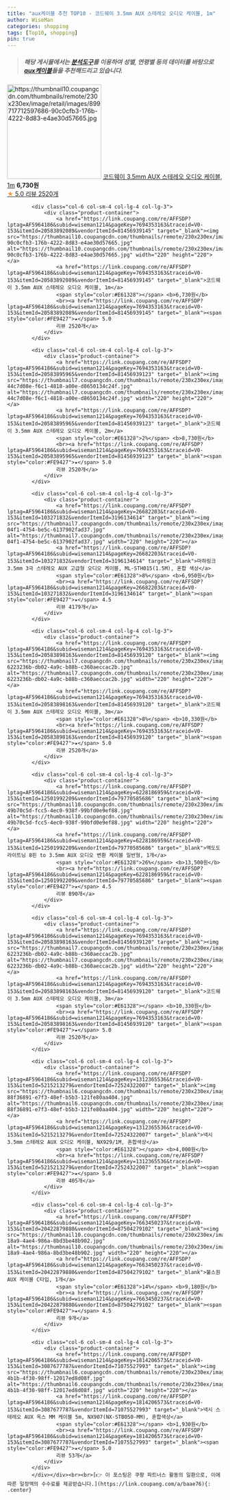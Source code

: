 ```yaml
---
title: "aux케이블 추천 TOP10 - 코드웨이 3.5mm AUX 스테레오 오디오 케이블, 1m"
author: WiseMan
categories: shopping
tags: [Top10, shopping]
pin: true
---
```


> ##### 해당 게시물에서는 [**분석도구**](https://itemscout.io/)를 이용하여 **성별**, **연령별** 등의 데이터를 바탕으로 [**aux케이블**](https://link.coupang.com/a/baae76)들을 추천해드리고 있습니다.
<div class="container"><div class="row">
            <div class="col-6 col-sm-4 col-lg-4 col-lg-3">
                <div class="product-container">
                    <a href="https://link.coupang.com/re/AFFSDP?lptag=AF5964186&subid=wiseman1214&pageKey=7694353163&traceid=V0-153&itemId=20583892089&vendorItemId=81456939145" target="_blank"><img src="https://thumbnail10.coupangcdn.com/thumbnails/remote/230x230ex/image/retail/images/899717712597686-90c0cfb3-176b-4222-8d83-e4ae30d57665.jpg" alt="https://thumbnail10.coupangcdn.com/thumbnails/remote/230x230ex/image/retail/images/899717712597686-90c0cfb3-176b-4222-8d83-e4ae30d57665.jpg" width="220" height="220"></a>
                    <a href="https://link.coupang.com/re/AFFSDP?lptag=AF5964186&subid=wiseman1214&pageKey=7694353163&traceid=V0-153&itemId=20583892089&vendorItemId=81456939145" target="_blank">코드웨이 3.5mm AUX 스테레오 오디오 케이블, 1m</a>
                    <span style="color:#E61328"></span> <b>6,730원</b>
                    <br><a href="https://link.coupang.com/re/AFFSDP?lptag=AF5964186&subid=wiseman1214&pageKey=7694353163&traceid=V0-153&itemId=20583892089&vendorItemId=81456939145" target="_blank"><span style="color:#FE9427">★</span> 5.0
                    리뷰 2520개</a>
                </div>
            </div>
            
            <div class="col-6 col-sm-4 col-lg-4 col-lg-3">
                <div class="product-container">
                    <a href="https://link.coupang.com/re/AFFSDP?lptag=AF5964186&subid=wiseman1214&pageKey=7694353163&traceid=V0-153&itemId=20583892089&vendorItemId=81456939145" target="_blank"><img src="https://thumbnail10.coupangcdn.com/thumbnails/remote/230x230ex/image/retail/images/899717712597686-90c0cfb3-176b-4222-8d83-e4ae30d57665.jpg" alt="https://thumbnail10.coupangcdn.com/thumbnails/remote/230x230ex/image/retail/images/899717712597686-90c0cfb3-176b-4222-8d83-e4ae30d57665.jpg" width="220" height="220"></a>
                    <a href="https://link.coupang.com/re/AFFSDP?lptag=AF5964186&subid=wiseman1214&pageKey=7694353163&traceid=V0-153&itemId=20583892089&vendorItemId=81456939145" target="_blank">코드웨이 3.5mm AUX 스테레오 오디오 케이블, 1m</a>
                    <span style="color:#E61328"></span> <b>6,730원</b>
                    <br><a href="https://link.coupang.com/re/AFFSDP?lptag=AF5964186&subid=wiseman1214&pageKey=7694353163&traceid=V0-153&itemId=20583892089&vendorItemId=81456939145" target="_blank"><span style="color:#FE9427">★</span> 5.0
                    리뷰 2520개</a>
                </div>
            </div>
            
            <div class="col-6 col-sm-4 col-lg-4 col-lg-3">
                <div class="product-container">
                    <a href="https://link.coupang.com/re/AFFSDP?lptag=AF5964186&subid=wiseman1214&pageKey=7694353163&traceid=V0-153&itemId=20583895965&vendorItemId=81456939123" target="_blank"><img src="https://thumbnail7.coupangcdn.com/thumbnails/remote/230x230ex/image/retail/images/898452972627765-44c7d08e-f6c1-4818-a00e-d8650134c24f.jpg" alt="https://thumbnail7.coupangcdn.com/thumbnails/remote/230x230ex/image/retail/images/898452972627765-44c7d08e-f6c1-4818-a00e-d8650134c24f.jpg" width="220" height="220"></a>
                    <a href="https://link.coupang.com/re/AFFSDP?lptag=AF5964186&subid=wiseman1214&pageKey=7694353163&traceid=V0-153&itemId=20583895965&vendorItemId=81456939123" target="_blank">코드웨이 3.5mm AUX 스테레오 오디오 케이블, 2m</a>
                    <span style="color:#E61328">2%</span> <b>8,730원</b>
                    <br><a href="https://link.coupang.com/re/AFFSDP?lptag=AF5964186&subid=wiseman1214&pageKey=7694353163&traceid=V0-153&itemId=20583895965&vendorItemId=81456939123" target="_blank"><span style="color:#FE9427">★</span> 5.0
                    리뷰 2520개</a>
                </div>
            </div>
            
            <div class="col-6 col-sm-4 col-lg-4 col-lg-3">
                <div class="product-container">
                    <a href="https://link.coupang.com/re/AFFSDP?lptag=AF5964186&subid=wiseman1214&pageKey=26682203&traceid=V0-153&itemId=103271832&vendorItemId=3196134614" target="_blank"><img src="https://thumbnail7.coupangcdn.com/thumbnails/remote/230x230ex/image/product/image/vendoritem/2017/07/19/3196134611/37250ab1-04f1-4754-be5c-6137902fad37.jpg" alt="https://thumbnail7.coupangcdn.com/thumbnails/remote/230x230ex/image/product/image/vendoritem/2017/07/19/3196134611/37250ab1-04f1-4754-be5c-6137902fad37.jpg" width="220" height="220"></a>
                    <a href="https://link.coupang.com/re/AFFSDP?lptag=AF5964186&subid=wiseman1214&pageKey=26682203&traceid=V0-153&itemId=103271832&vendorItemId=3196134614" target="_blank">마하링크 3.5mm 3극 스테레오 AUX 고급형 오디오 케이블, ML-STH015(1.5M), 혼합 색상</a>
                    <span style="color:#E61328">8%</span> <b>6,950원</b>
                    <br><a href="https://link.coupang.com/re/AFFSDP?lptag=AF5964186&subid=wiseman1214&pageKey=26682203&traceid=V0-153&itemId=103271832&vendorItemId=3196134614" target="_blank"><span style="color:#FE9427">★</span> 4.5
                    리뷰 4179개</a>
                </div>
            </div>
            
            <div class="col-6 col-sm-4 col-lg-4 col-lg-3">
                <div class="product-container">
                    <a href="https://link.coupang.com/re/AFFSDP?lptag=AF5964186&subid=wiseman1214&pageKey=7694353163&traceid=V0-153&itemId=20583898163&vendorItemId=81456939120" target="_blank"><img src="https://thumbnail7.coupangcdn.com/thumbnails/remote/230x230ex/image/retail/images/876953963292754-6223236b-db02-4a9c-b88b-c360aeccac2b.jpg" alt="https://thumbnail7.coupangcdn.com/thumbnails/remote/230x230ex/image/retail/images/876953963292754-6223236b-db02-4a9c-b88b-c360aeccac2b.jpg" width="220" height="220"></a>
                    <a href="https://link.coupang.com/re/AFFSDP?lptag=AF5964186&subid=wiseman1214&pageKey=7694353163&traceid=V0-153&itemId=20583898163&vendorItemId=81456939120" target="_blank">코드웨이 3.5mm AUX 스테레오 오디오 케이블, 3m</a>
                    <span style="color:#E61328">8%</span> <b>10,330원</b>
                    <br><a href="https://link.coupang.com/re/AFFSDP?lptag=AF5964186&subid=wiseman1214&pageKey=7694353163&traceid=V0-153&itemId=20583898163&vendorItemId=81456939120" target="_blank"><span style="color:#FE9427">★</span> 5.0
                    리뷰 2520개</a>
                </div>
            </div>
            
            <div class="col-6 col-sm-4 col-lg-4 col-lg-3">
                <div class="product-container">
                    <a href="https://link.coupang.com/re/AFFSDP?lptag=AF5964186&subid=wiseman1214&pageKey=6228186959&traceid=V0-153&itemId=12501992209&vendorItemId=79770585686" target="_blank"><img src="https://thumbnail10.coupangcdn.com/thumbnails/remote/230x230ex/image/retail/images/1798757344634364-49b70c5d-fcc5-4ec0-938f-99bfd0e9ef88.jpg" alt="https://thumbnail10.coupangcdn.com/thumbnails/remote/230x230ex/image/retail/images/1798757344634364-49b70c5d-fcc5-4ec0-938f-99bfd0e9ef88.jpg" width="220" height="220"></a>
                    <a href="https://link.coupang.com/re/AFFSDP?lptag=AF5964186&subid=wiseman1214&pageKey=6228186959&traceid=V0-153&itemId=12501992209&vendorItemId=79770585686" target="_blank">맥도도 라이트닝 8핀 to 3.5mm AUX 오디오 변환 케이블 일반형, 1개</a>
                    <span style="color:#E61328">26%</span> <b>13,500원</b>
                    <br><a href="https://link.coupang.com/re/AFFSDP?lptag=AF5964186&subid=wiseman1214&pageKey=6228186959&traceid=V0-153&itemId=12501992209&vendorItemId=79770585686" target="_blank"><span style="color:#FE9427">★</span> 4.5
                    리뷰 890개</a>
                </div>
            </div>
            
            <div class="col-6 col-sm-4 col-lg-4 col-lg-3">
                <div class="product-container">
                    <a href="https://link.coupang.com/re/AFFSDP?lptag=AF5964186&subid=wiseman1214&pageKey=7694353163&traceid=V0-153&itemId=20583898163&vendorItemId=81456939120" target="_blank"><img src="https://thumbnail7.coupangcdn.com/thumbnails/remote/230x230ex/image/retail/images/876953963292754-6223236b-db02-4a9c-b88b-c360aeccac2b.jpg" alt="https://thumbnail7.coupangcdn.com/thumbnails/remote/230x230ex/image/retail/images/876953963292754-6223236b-db02-4a9c-b88b-c360aeccac2b.jpg" width="220" height="220"></a>
                    <a href="https://link.coupang.com/re/AFFSDP?lptag=AF5964186&subid=wiseman1214&pageKey=7694353163&traceid=V0-153&itemId=20583898163&vendorItemId=81456939120" target="_blank">코드웨이 3.5mm AUX 스테레오 오디오 케이블, 3m</a>
                    <span style="color:#E61328"></span> <b>10,330원</b>
                    <br><a href="https://link.coupang.com/re/AFFSDP?lptag=AF5964186&subid=wiseman1214&pageKey=7694353163&traceid=V0-153&itemId=20583898163&vendorItemId=81456939120" target="_blank"><span style="color:#FE9427">★</span> 5.0
                    리뷰 2520개</a>
                </div>
            </div>
            
            <div class="col-6 col-sm-4 col-lg-4 col-lg-3">
                <div class="product-container">
                    <a href="https://link.coupang.com/re/AFFSDP?lptag=AF5964186&subid=wiseman1214&pageKey=1312365536&traceid=V0-153&itemId=5215213279&vendorItemId=72524322007" target="_blank"><img src="https://thumbnail6.coupangcdn.com/thumbnails/remote/230x230ex/image/retail/images/6077185521065843-88f36891-e7f3-48ef-b5b3-121fe80aa404.jpg" alt="https://thumbnail6.coupangcdn.com/thumbnails/remote/230x230ex/image/retail/images/6077185521065843-88f36891-e7f3-48ef-b5b3-121fe80aa404.jpg" width="220" height="220"></a>
                    <a href="https://link.coupang.com/re/AFFSDP?lptag=AF5964186&subid=wiseman1214&pageKey=1312365536&traceid=V0-153&itemId=5215213279&vendorItemId=72524322007" target="_blank">넥시 3.5mm 스테레오 AUX 오디오 케이블, NX929/1M, 혼합색상</a>
                    <span style="color:#E61328"></span> <b>4,000원</b>
                    <br><a href="https://link.coupang.com/re/AFFSDP?lptag=AF5964186&subid=wiseman1214&pageKey=1312365536&traceid=V0-153&itemId=5215213279&vendorItemId=72524322007" target="_blank"><span style="color:#FE9427">★</span> 5.0
                    리뷰 405개</a>
                </div>
            </div>
            
            <div class="col-6 col-sm-4 col-lg-4 col-lg-3">
                <div class="product-container">
                    <a href="https://link.coupang.com/re/AFFSDP?lptag=AF5964186&subid=wiseman1214&pageKey=7663450237&traceid=V0-153&itemId=20422879880&vendorItemId=87504279102" target="_blank"><img src="https://thumbnail10.coupangcdn.com/thumbnails/remote/230x230ex/image/retail/images/2023/10/19/18/9/d6da1268-18a9-4ae4-986a-8bd3be48b902.jpg" alt="https://thumbnail10.coupangcdn.com/thumbnails/remote/230x230ex/image/retail/images/2023/10/19/18/9/d6da1268-18a9-4ae4-986a-8bd3be48b902.jpg" width="220" height="220"></a>
                    <a href="https://link.coupang.com/re/AFFSDP?lptag=AF5964186&subid=wiseman1214&pageKey=7663450237&traceid=V0-153&itemId=20422879880&vendorItemId=87504279102" target="_blank">불스원 AUX 케이블 C타입, 1개</a>
                    <span style="color:#E61328">14%</span> <b>9,180원</b>
                    <br><a href="https://link.coupang.com/re/AFFSDP?lptag=AF5964186&subid=wiseman1214&pageKey=7663450237&traceid=V0-153&itemId=20422879880&vendorItemId=87504279102" target="_blank"><span style="color:#FE9427">★</span> 4.5
                    리뷰 9개</a>
                </div>
            </div>
            
            <div class="col-6 col-sm-4 col-lg-4 col-lg-3">
                <div class="product-container">
                    <a href="https://link.coupang.com/re/AFFSDP?lptag=AF5964186&subid=wiseman1214&pageKey=1814206573&traceid=V0-153&itemId=3087677787&vendorItemId=71075527993" target="_blank"><img src="https://thumbnail6.coupangcdn.com/thumbnails/remote/230x230ex/image/retail/images/2020/07/13/9/5/3c78bbdd-4b1b-4f30-98ff-12017ed8d08f.jpg" alt="https://thumbnail6.coupangcdn.com/thumbnails/remote/230x230ex/image/retail/images/2020/07/13/9/5/3c78bbdd-4b1b-4f30-98ff-12017ed8d08f.jpg" width="220" height="220"></a>
                    <a href="https://link.coupang.com/re/AFFSDP?lptag=AF5964186&subid=wiseman1214&pageKey=1814206573&traceid=V0-153&itemId=3087677787&vendorItemId=71075527993" target="_blank">넥시 스테레오 AUX 옥스 MM 케이블 5m, NX907(NX-STB050-MM), 혼합색상</a>
                    <span style="color:#E61328"></span> <b>1,930원</b>
                    <br><a href="https://link.coupang.com/re/AFFSDP?lptag=AF5964186&subid=wiseman1214&pageKey=1814206573&traceid=V0-153&itemId=3087677787&vendorItemId=71075527993" target="_blank"><span style="color:#FE9427">★</span> 5.0
                    리뷰 53개</a>
                </div>
            </div>
            </div></div><br><br>[👉 이 포스팅은 쿠팡 파트너스 활동의 일환으로, 이에 따른 일정액의 수수료를 제공받습니다.](https://link.coupang.com/a/baae76){: .center}